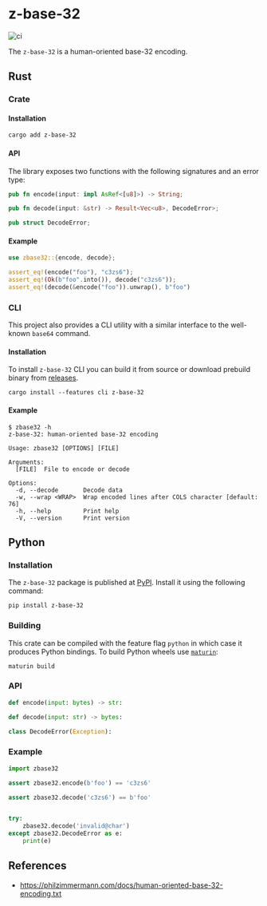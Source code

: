# z-base-32

![ci](https://github.com/matusf/z-base-32/actions/workflows/ci.yml/badge.svg)

The `z-base-32` is a human-oriented base-32 encoding.

## Rust

### Crate

#### Installation

```sh
cargo add z-base-32
```

#### API

The library exposes two functions with the following signatures and an error type:

```rs
pub fn encode(input: impl AsRef<[u8]>) -> String;

pub fn decode(input: &str) -> Result<Vec<u8>, DecodeError>;

pub struct DecodeError;
```

#### Example

```rust
use zbase32::{encode, decode};

assert_eq!(encode("foo"), "c3zs6");
assert_eq!(Ok(b"foo".into()), decode("c3zs6"));
assert_eq!(decode(&encode("foo")).unwrap(), b"foo")
```

### CLI

This project also provides a CLI utility with a similar interface to the well-known `base64` command.

#### Installation

To install `z-base-32` CLI you can build it from source or download prebuild binary from [releases](https://github.com/matusf/z-base-32/releases/latest).

```console
cargo install --features cli z-base-32
```

#### Example

```console
$ zbase32 -h
z-base-32: human-oriented base-32 encoding

Usage: zbase32 [OPTIONS] [FILE]

Arguments:
  [FILE]  File to encode or decode

Options:
  -d, --decode       Decode data
  -w, --wrap <WRAP>  Wrap encoded lines after COLS character [default: 76]
  -h, --help         Print help
  -V, --version      Print version
```

## Python

### Installation

The `z-base-32` package is published at [PyPI](https://pypi.org/project/z-base-32/). Install it using the following command:

```console
pip install z-base-32
```

### Building

This crate can be compiled with the feature flag `python` in which case it produces Python bindings. To build Python wheels use [`maturin`](https://github.com/PyO3/maturin):

```console
maturin build
```

### API

```py
def encode(input: bytes) -> str:

def decode(input: str) -> bytes:

class DecodeError(Exception):
```

### Example

```py
import zbase32

assert zbase32.encode(b'foo') == 'c3zs6'

assert zbase32.decode('c3zs6') == b'foo'


try:
    zbase32.decode('invalid@char')
except zbase32.DecodeError as e:
    print(e)
```

## References

- <https://philzimmermann.com/docs/human-oriented-base-32-encoding.txt>
